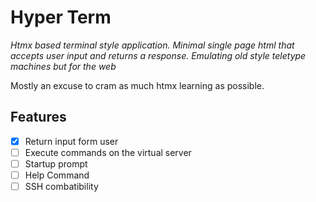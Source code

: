 # Hyper Term
*Htmx based terminal style application. Minimal single page html that accepts user input and returns a response. Emulating old style teletype machines but for the web*

Mostly an excuse to cram as much htmx learning as possible.

## Features
- [X] Return input form user 
- [ ] Execute commands on the virtual server
- [ ] Startup prompt
- [ ] Help Command
- [ ] SSH combatibility